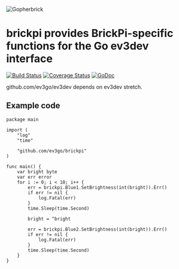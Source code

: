 ![Gopherbrick](gopherbrick.png)
# brickpi provides BrickPi-specific functions for the Go ev3dev interface

[![Build Status](https://travis-ci.org/ev3go/brickpi.svg?branch=master)](https://travis-ci.org/ev3go/brickpi) [![Coverage Status](https://coveralls.io/repos/ev3go/brickpi/badge.svg?branch=master&service=github)](https://coveralls.io/github/ev3go/brickpi?branch=master) [![GoDoc](https://godoc.org/github.com/ev3go/brickpi?status.svg)](https://godoc.org/github.com/ev3go/brickpi)

github.com/ev3go/ev3dev depends on ev3dev stretch.

## Example code

```
package main

import (
	"log"
	"time"

	"github.com/ev3go/brickpi"
)

func main() {
	var bright byte
	var err error
	for i := 0; i < 10; i++ {
		err = brickpi.Blue1.SetBrightness(int(bright)).Err()
		if err != nil {
			log.Fatal(err)
		}
		time.Sleep(time.Second)

		bright = ^bright

		err = brickpi.Blue2.SetBrightness(int(bright)).Err()
		if err != nil {
			log.Fatal(err)
		}
		time.Sleep(time.Second)
	}
}
```
